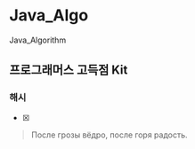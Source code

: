 # Java_Algo
Java_Algorithm

## 프로그래머스 고득점 Kit </br>
### 해시
*[x]

> После грозы вёдро, после горя радость.
